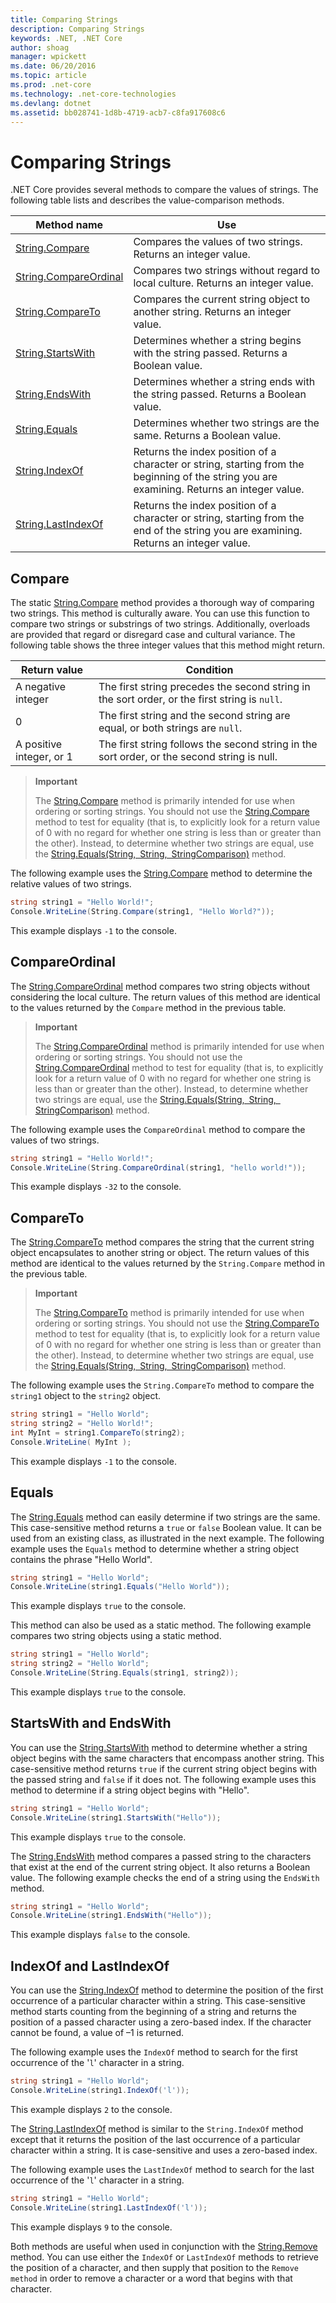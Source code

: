 ```yaml
---
title: Comparing Strings
description: Comparing Strings
keywords: .NET, .NET Core
author: shoag
manager: wpickett
ms.date: 06/20/2016
ms.topic: article
ms.prod: .net-core
ms.technology: .net-core-technologies
ms.devlang: dotnet
ms.assetid: bb028741-1d8b-4719-acb7-c8fa917608c6
---
```


# Comparing Strings

.NET Core provides several methods to compare the values of strings. The following table lists and describes the value-comparison methods.

Method name | Use
----------- | ---
[String.Compare](https://docs.microsoft.com/dotnet/core/api/System.String#System_String_Compare_System_String_System_Int32_System_String_System_Int32_System_Int32_) | Compares the values of two strings. Returns an integer value.
[String.CompareOrdinal](https://docs.microsoft.com/dotnet/core/api/System.String#System_String_CompareOrdinal_System_String_System_Int32_System_String_System_Int32_System_Int32_) | Compares two strings without regard to local culture. Returns an integer value.
[String.CompareTo](https://docs.microsoft.com/dotnet/core/api/System.String#System_String_CompareTo_System_String_) | Compares the current string object to another string. Returns an integer value.
[String.StartsWith](https://docs.microsoft.com/dotnet/core/api/System.String#System_String_StartsWith_System_String_) | Determines whether a string begins with the string passed. Returns a Boolean value.
[String.EndsWith](https://docs.microsoft.com/dotnet/core/api/System.String#System_String_CompareTo_System_String_) | Determines whether a string ends with the string passed. Returns a Boolean value.
[String.Equals](https://docs.microsoft.com/dotnet/core/api/System.String#System_String_CompareTo_System_String_) | Determines whether two strings are the same. Returns a Boolean value.
[String.IndexOf](https://docs.microsoft.com/dotnet/core/api/System.String#System_String_IndexOf_System_Char_) | Returns the index position of a character or string, starting from the beginning of the string you are examining. Returns an integer value.
[String.LastIndexOf](https://docs.microsoft.com/dotnet/core/api/System.String#System_String_LastIndexOf_System_Char_) | Returns the index position of a character or string, starting from the end of the string you are examining. Returns an integer value.

## Compare

The static [String.Compare](https://docs.microsoft.com/dotnet/core/api/System.String#System_String_Compare_System_String_System_Int32_System_String_System_Int32_System_Int32_) method provides a thorough way of comparing two strings. This method is culturally aware. You can use this function to compare two strings or substrings of two strings. Additionally, overloads are provided that regard or disregard case and cultural variance. The following table shows the three integer values that this method might return. 

Return value | Condition
------------ | ---------
A negative integer | The first string precedes the second string in the sort order, or the first string is `null`.
0 | The first string and the second string are equal, or both strings are `null`.
A positive integer, or 1 | The first string follows the second string in the sort order, or the second string is null.
 
> **Important**
>
> The [String.Compare](https://docs.microsoft.com/dotnet/core/api/System.String#System_String_Compare_System_String_System_Int32_System_String_System_Int32_System_Int32_) method is primarily intended for use when ordering or sorting strings. You should not use the [String.Compare](https://docs.microsoft.com/dotnet/core/api/System.String#System_String_Compare_System_String_System_Int32_System_String_System_Int32_System_Int32_) method to test for equality (that is, to explicitly look for a return value of 0 with no regard for whether one string is less than or greater than the other). Instead, to determine whether two strings are equal, use the [String.Equals(String, String, StringComparison)](https://docs.microsoft.com/dotnet/core/api/System.String#System_String_Equals_System_String_System_String_System_StringComparison_) method.

The following example uses the [String.Compare](https://docs.microsoft.com/dotnet/core/api/System.String#System_String_Compare_System_String_System_Int32_System_String_System_Int32_System_Int32_) method to determine the relative values of two strings.

```csharp
string string1 = "Hello World!";
Console.WriteLine(String.Compare(string1, "Hello World?"));
```

This example displays `-1` to the console.

## CompareOrdinal

The [String.CompareOrdinal](https://docs.microsoft.com/dotnet/core/api/System.String#System_String_CompareOrdinal_System_String_System_Int32_System_String_System_Int32_System_Int32_) method compares two string objects without considering the local culture. The return values of this method are identical to the values returned by the `Compare` method in the previous table.

> **Important**
>
> The [String.CompareOrdinal](https://docs.microsoft.com/dotnet/core/api/System.String#System_String_CompareOrdinal_System_String_System_Int32_System_String_System_Int32_System_Int32_) method is primarily intended for use when ordering or sorting strings. You should not use the [String.CompareOrdinal](https://docs.microsoft.com/dotnet/core/api/System.String#System_String_CompareOrdinal_System_String_System_Int32_System_String_System_Int32_System_Int32_) method to test for equality (that is, to explicitly look for a return value of 0 with no regard for whether one string is less than or greater than the other). Instead, to determine whether two strings are equal, use the [String.Equals(String, String, StringComparison)](https://docs.microsoft.com/dotnet/core/api/System.String#System_String_Equals_System_String_System_String_System_StringComparison_) method.

The following example uses the `CompareOrdinal` method to compare the values of two strings.

```csharp
string string1 = "Hello World!";
Console.WriteLine(String.CompareOrdinal(string1, "hello world!"));
```

This example displays `-32` to the console.

## CompareTo

The [String.CompareTo](https://docs.microsoft.com/dotnet/core/api/System.String#System_String_CompareTo_System_String_) method compares the string that the current string object encapsulates to another string or object. The return values of this method are identical to the values returned by the `String.Compare` method in the previous table.

> **Important**
>
> The [String.CompareTo](https://docs.microsoft.com/dotnet/core/api/System.String#System_String_CompareTo_System_String_) method is primarily intended for use when ordering or sorting strings. You should not use the [String.CompareTo](https://docs.microsoft.com/dotnet/core/api/System.String#System_String_CompareTo_System_String_) method to test for equality (that is, to explicitly look for a return value of 0 with no regard for whether one string is less than or greater than the other). Instead, to determine whether two strings are equal, use the [String.Equals(String, String, StringComparison)](https://docs.microsoft.com/dotnet/core/api/System.String#System_String_Equals_System_String_System_String_System_StringComparison_) method.

The following example uses the `String.CompareTo` method to compare the `string1` object to the `string2` object.

```csharp
string string1 = "Hello World";
string string2 = "Hello World!";
int MyInt = string1.CompareTo(string2);
Console.WriteLine( MyInt );
```

This example displays `-1` to the console.

## Equals

The [String.Equals](https://docs.microsoft.com/dotnet/core/api/System.String#System_String_CompareTo_System_String_) method can easily determine if two strings are the same. This case-sensitive method returns a `true` or `false` Boolean value. It can be used from an existing class, as illustrated in the next example. The following example uses the `Equals` method to determine whether a string object contains the phrase "Hello World".

```csharp
string string1 = "Hello World";
Console.WriteLine(string1.Equals("Hello World"));
```

This example displays `true` to the console.

This method can also be used as a static method. The following example compares two string objects using a static method.

```csharp
string string1 = "Hello World";
string string2 = "Hello World";
Console.WriteLine(String.Equals(string1, string2));
```

This example displays `true` to the console.

## StartsWith and EndsWith

You can use the [String.StartsWith](https://docs.microsoft.com/dotnet/core/api/System.String#System_String_StartsWith_System_String_) method to determine whether a string object begins with the same characters that encompass another string. This case-sensitive method returns `true` if the current string object begins with the passed string and `false` if it does not. The following example uses this method to determine if a string object begins with "Hello".

```csharp
string string1 = "Hello World";
Console.WriteLine(string1.StartsWith("Hello"));
```

This example displays `true` to the console.

The [String.EndsWith](https://docs.microsoft.com/dotnet/core/api/System.String#System_String_CompareTo_System_String_) method compares a passed string to the characters that exist at the end of the current string object. It also returns a Boolean value. The following example checks the end of a string using the `EndsWith` method.

```csharp
string string1 = "Hello World";
Console.WriteLine(string1.EndsWith("Hello"));
```

This example displays `false` to the console.

## IndexOf and LastIndexOf

You can use the [String.IndexOf](https://docs.microsoft.com/dotnet/core/api/System.String#System_String_IndexOf_System_Char_) method to determine the position of the first occurrence of a particular character within a string. This case-sensitive method starts counting from the beginning of a string and returns the position of a passed character using a zero-based index. If the character cannot be found, a value of –1 is returned.

The following example uses the `IndexOf` method to search for the first occurrence of the '`l`' character in a string.

```csharp
string string1 = "Hello World";
Console.WriteLine(string1.IndexOf('l'));
```

This example displays `2` to the console.

The [String.LastIndexOf](https://docs.microsoft.com/dotnet/core/api/System.String#System_String_LastIndexOf_System_Char_) method is similar to the `String.IndexOf` method except that it returns the position of the last occurrence of a particular character within a string. It is case-sensitive and uses a zero-based index. 

The following example uses the `LastIndexOf` method to search for the last occurrence of the '`l`' character in a string.

```csharp
string string1 = "Hello World";
Console.WriteLine(string1.LastIndexOf('l'));
```

This example displays `9` to the console.

Both methods are useful when used in conjunction with the [String.Remove](https://docs.microsoft.com/dotnet/core/api/System.String#System_String_Remove_System_Int32_) method. You can use either the `IndexOf` or `LastIndexOf` methods to retrieve the position of a character, and then supply that position to the `Remove method` in order to remove a character or a word that begins with that character.













